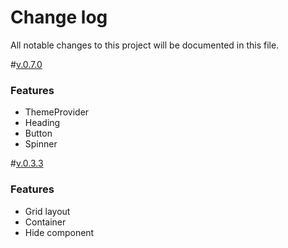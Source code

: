 # Change log

All notable changes to this project will be documented in this file.

<a name="0.8.0"></a>#[v.0.7.0]()

### Features

- ThemeProvider
- Heading
- Button
- Spinner

<a name="0.3.3"></a> #[v.0.3.3](https://github.com/we-mak/w-design/compare/hotfix/0.3.2...master)

### Features

- Grid layout
- Container
- Hide component
